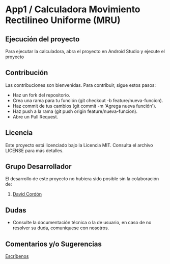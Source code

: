 # App1 / Calculadora Movimiento Rectilineo Uniforme (MRU)

## Ejecución del proyecto
Para ejecutar la calculadora, abra el proyecto en Android Studio y ejecute el proyecto


## Contribución
Las contribuciones son bienvenidas. Para contribuir, sigue estos pasos:

- Haz un fork del repositorio.
- Crea una rama para tu función (git checkout -b feature/nueva-funcion).
- Haz commit de tus cambios (git commit -m 'Agrega nueva función').
- Haz push a la rama (git push origin feature/nueva-funcion).
- Abre un Pull Request.

## Licencia
Este proyecto está licenciado bajo la Licencia MIT. Consulta el archivo LICENSE para más detalles.

## Grupo Desarrollador
El desarrollo de este proyecto no hubiera sido posible sin la colaboración de:
1. [David Cordón](https://www.instagram.com/davco____/)

## Dudas
- Consulte la documentación técnica o la de usuario, en caso de no resolver su duda, comuníquese con nosotros.

## Comentarios y/o Sugerencias
   [Escríbenos](mailto:dudasjbfd@gmail.com?subject=Consulta&body=Hola,%20necesito%20más%20información%20sobre%20tu%20proyecto.)
